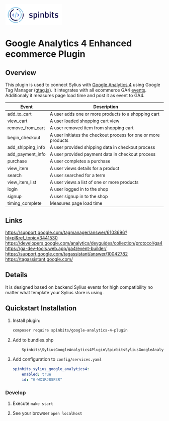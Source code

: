 [![image](./docs/img/spinbits.jpg)](https://spinbits.io)
# Google Analytics 4 Enhanced ecommerce Plugin

## Overview

This plugin is used to connect Sylius with [Google Analytics 4](https://developers.google.com/analytics/devguides/collection/ga4) using Google Tag Manager ([gtag.js](https://developers.google.com/tag-platform/gtagjs/reference)). 
It integrates with all ecommerce GA4 [events](https://developers.google.com/analytics/devguides/collection/ga4/reference/events). 
Additionaly it measures page load time and post it as event to GA4.

| Event | Description |
|-------|-------------|
|add_to_cart|A user adds one or more products to a shopping cart|
|view_cart|A user loaded shopping cart view|
|remove_from_cart|A user removed item from shopping cart|
|begin_checkout|A user initiates the checkout process for one or more products|
|add_shipping_info|A user provided shipping data in checkout process|
|add_payment_info|A user provided payment data in checkout process|
|purchase|A user completes a purchase|
|view_item|A user views details for a product|
|search|A user searched for a term|
|view_item_list|A user views a list of one or more products|
|login|A user logged in to the shop|
|signup|A user signup in to the shop|
|timing_complete| Measures page load time|

## Links
https://support.google.com/tagmanager/answer/6103696?hl=pl&ref_topic=3441530  
https://developers.google.com/analytics/devguides/collection/protocol/ga4  
https://ga-dev-tools.web.app/ga4/event-builder/  
https://support.google.com/tagassistant/answer/10042782  
https://tagassistant.google.com/

## Details
It is designed based on backend Sylius events for high compatibility no matter what template your Sylius store is using.

## Quickstart Installation

1. Install plugin:

    ```bash
    composer require spinbits/google-analytics-4-plugin
    ```

2. Add to bundles.php

    ```php
        Spinbits\SyliusGoogleAnalytics4Plugin\SpinbitsSyliusGoogleAnalytics4Plugin::class => ['all' => true],
    ```

3. Add configuration to `config/services.yaml`

    ```yaml
    spinbits_sylius_google_analytics4:
        enabled: true
        id: "G-WX1RJ8SP3R"
    ```


### Develop

1. Execute `make start`

2. See your browser `open localhost`
